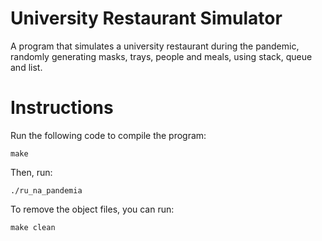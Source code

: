 # University Restaurant Simulator

A program that simulates a university restaurant during the pandemic, randomly generating masks, trays, people and meals, using stack, queue and list.

# Instructions

Run the following code to compile the program:

```
make
```

Then, run:

```
./ru_na_pandemia
```

To remove the object files, you can run:

```
make clean
```